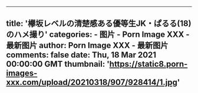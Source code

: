 
---
title: '欅坂レベルの清楚感ある優等生JK・ぱるる(18)のハメ撮り'
categories: 
    - 图片
    - Porn Image XXX - 最新图片
author: Porn Image XXX - 最新图片
comments: false
date: Thu, 18 Mar 2021 00:00:00 GMT
thumbnail: 'https://static8.porn-images-xxx.com/upload/20210318/907/928414/1.jpg'
---

<div>   
<img src="https://static8.porn-images-xxx.com/upload/20210318/907/928414/1.jpg" referrerpolicy="no-referrer" alt> <img src="https://static8.porn-images-xxx.com/upload/20210318/907/928414/2.jpg" referrerpolicy="no-referrer" alt> <img src="https://static8.porn-images-xxx.com/upload/20210318/907/928414/3.jpg" referrerpolicy="no-referrer" alt> <img src="https://static8.porn-images-xxx.com/upload/20210318/907/928414/4.jpg" referrerpolicy="no-referrer" alt> <img src="https://static8.porn-images-xxx.com/upload/20210318/907/928414/5.jpg" referrerpolicy="no-referrer" alt> <img src="https://static8.porn-images-xxx.com/upload/20210318/907/928414/6.jpg" referrerpolicy="no-referrer" alt> <img src="https://static8.porn-images-xxx.com/upload/20210318/907/928414/7.jpg" referrerpolicy="no-referrer" alt> <img src="https://static8.porn-images-xxx.com/upload/20210318/907/928414/8.jpg" referrerpolicy="no-referrer" alt> <img src="https://static8.porn-images-xxx.com/upload/20210318/907/928414/9.jpg" referrerpolicy="no-referrer" alt> <img src="https://static8.porn-images-xxx.com/upload/20210318/907/928414/10.jpg" referrerpolicy="no-referrer" alt> <img src="https://static8.porn-images-xxx.com/upload/20210318/907/928414/11.jpg" referrerpolicy="no-referrer" alt> <img src="https://static8.porn-images-xxx.com/upload/20210318/907/928414/12.jpg" referrerpolicy="no-referrer" alt> <img src="https://static8.porn-images-xxx.com/upload/20210318/907/928414/13.jpg" referrerpolicy="no-referrer" alt> <img src="https://static8.porn-images-xxx.com/upload/20210318/907/928414/14.jpg" referrerpolicy="no-referrer" alt> <img src="https://static8.porn-images-xxx.com/upload/20210318/907/928414/15.jpg" referrerpolicy="no-referrer" alt> <img src="https://static8.porn-images-xxx.com/upload/20210318/907/928414/16.jpg" referrerpolicy="no-referrer" alt> <img src="https://static8.porn-images-xxx.com/upload/20210318/907/928414/17.jpg" referrerpolicy="no-referrer" alt> <img src="https://static8.porn-images-xxx.com/upload/20210318/907/928414/18.jpg" referrerpolicy="no-referrer" alt> <img src="https://static8.porn-images-xxx.com/upload/20210318/907/928414/19.jpg" referrerpolicy="no-referrer" alt> <img src="https://static8.porn-images-xxx.com/upload/20210318/907/928414/20.jpg" referrerpolicy="no-referrer" alt> <img src="https://static8.porn-images-xxx.com/upload/20210318/907/928414/21.jpg" referrerpolicy="no-referrer" alt> <img src="https://static8.porn-images-xxx.com/upload/20210318/907/928414/22.jpg" referrerpolicy="no-referrer" alt> <img src="https://static8.porn-images-xxx.com/upload/20210318/907/928414/23.jpg" referrerpolicy="no-referrer" alt> <img src="https://static8.porn-images-xxx.com/upload/20210318/907/928414/24.jpg" referrerpolicy="no-referrer" alt> <img src="https://static8.porn-images-xxx.com/upload/20210318/907/928414/25.jpg" referrerpolicy="no-referrer" alt> <img src="https://static8.porn-images-xxx.com/upload/20210318/907/928414/26.jpg" referrerpolicy="no-referrer" alt> <img src="https://static8.porn-images-xxx.com/upload/20210318/907/928414/27.jpg" referrerpolicy="no-referrer" alt> <img src="https://static8.porn-images-xxx.com/upload/20210318/907/928414/28.jpg" referrerpolicy="no-referrer" alt> <img src="https://static8.porn-images-xxx.com/upload/20210318/907/928414/29.jpg" referrerpolicy="no-referrer" alt> <img src="https://static8.porn-images-xxx.com/upload/20210318/907/928414/30.jpg" referrerpolicy="no-referrer" alt> <img src="https://static8.porn-images-xxx.com/upload/20210318/907/928414/31.jpg" referrerpolicy="no-referrer" alt> <img src="https://static8.porn-images-xxx.com/upload/20210318/907/928414/32.jpg" referrerpolicy="no-referrer" alt> <img src="https://static8.porn-images-xxx.com/upload/20210318/907/928414/33.jpg" referrerpolicy="no-referrer" alt> <img src="https://static8.porn-images-xxx.com/upload/20210318/907/928414/34.jpg" referrerpolicy="no-referrer" alt> <img src="https://static8.porn-images-xxx.com/upload/20210318/907/928414/35.jpg" referrerpolicy="no-referrer" alt> <img src="https://static8.porn-images-xxx.com/upload/20210318/907/928414/36.jpg" referrerpolicy="no-referrer" alt>  
</div>
            